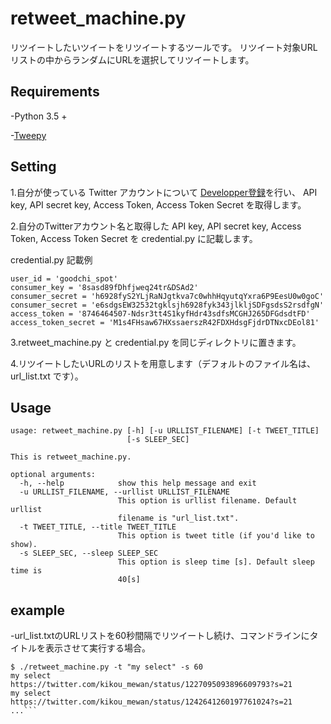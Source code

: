 # retweet_machine.py
リツイートしたいツイートをリツイートするツールです。
リツイート対象URLリストの中からランダムにURLを選択してリツイートします。

## Requirements
-Python 3.5 +

-[Tweepy](http://docs.tweepy.org/en/latest/install.html)

## Setting
1.自分が使っている Twitter アカウントについて [Developper登録](http://docs.tweepy.org/en/latest/install.html)を行い、 API key, API secret key, Access Token, Access Token Secret を取得します。

2.自分のTwitterアカウント名と取得した API key, API secret key, Access Token, Access Token Secret を credential.py に記載します。

credential.py 記載例
```
user_id = 'goodchi_spot'
consumer_key = '8sasd89fDhfjweq24tr&DSAd2'
consumer_secret = 'h6928fyS2YLjRaNJgtkva7c0whhHqyutqYxra6P9EesU0w0goC'
consumer_secret = 'e6sdgsEW32532tgklsjh6928fyk343jlkljSDFgsdsS2rsdfgN'
access_token = '8746464507-Ndsr3tt4S1kyfHdr43sdfsMCGHJ265DFGdsdtFD'
access_token_secret = 'M1s4FHsaw67HXssaerszR42FDXHdsgFjdrDTNxcDEol81'
```

3.retweet_machine.py と credential.py を同じディレクトリに置きます。

4.リツイートしたいURLのリストを用意します（デフォルトのファイル名は、url_list.txt です）。

## Usage

```
usage: retweet_machine.py [-h] [-u URLLIST_FILENAME] [-t TWEET_TITLE]
                          [-s SLEEP_SEC]

This is retweet_machine.py.

optional arguments:
  -h, --help            show this help message and exit
  -u URLLIST_FILENAME, --urllist URLLIST_FILENAME
                        This option is urllist filename. Default urllist
                        filename is "url_list.txt".
  -t TWEET_TITLE, --title TWEET_TITLE
                        This option is tweet title (if you'd like to show).
  -s SLEEP_SEC, --sleep SLEEP_SEC
                        This option is sleep time [s]. Default sleep time is
                        40[s]
```

## example

-url_list.txtのURLリストを60秒間隔でリツイートし続け、コマンドラインにタイトルを表示させて実行する場合。

```
$ ./retweet_machine.py -t "my select" -s 60 
my select
https://twitter.com/kikou_mewan/status/1227095093896609793?s=21
my select
https://twitter.com/kikou_mewan/status/1242641260197761024?s=21
...```
